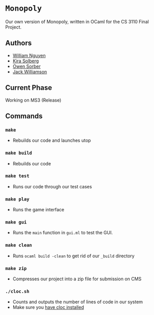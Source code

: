 # `Monopoly`
Our own version of Monopoly, written in OCaml for the CS 3110 Final Project.

## Authors
- [William Nguyen](https://github.com/wnguyen10)
- [Kira Solberg](https://github.com/kirasolberg)
- [Owen Sorber](https://github.com/owsorber)
- [Jack Williamson](https://github.com/jew256)


## Current Phase
Working on MS3 (Release)

## Commands
### `make`
- Rebuilds our code and launches utop 
### `make build`
- Rebuilds our code
### `make test`
- Runs our code through our test cases
### `make play`
- Runs the game interface
### `make gui`
- Runs the `main` function in `gui.ml` to test the GUI.
### `make clean`
- Runs `ocaml build -clean` to get rid of our `_build` directory
### `make zip`
- Compresses our project into a zip file for submission on CMS
### `./cloc.sh`
- Counts and outputs the number of lines of code in our system
- Make sure you [have cloc installed](https://github.com/AlDanial/cloc#install-via-package-manager)